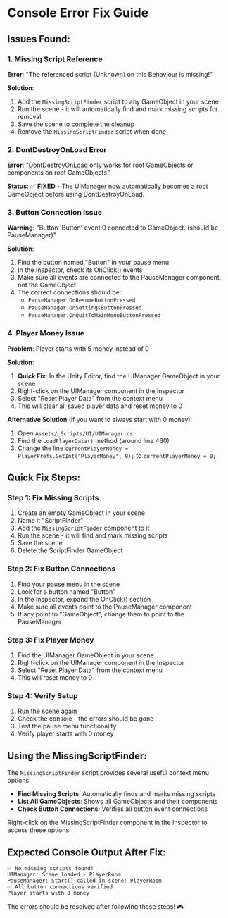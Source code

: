 # Console Error Fix Guide

## Issues Found:

### 1. **Missing Script Reference**
**Error**: "The referenced script (Unknown) on this Behaviour is missing!"

**Solution**:
1. Add the `MissingScriptFinder` script to any GameObject in your scene
2. Run the scene - it will automatically find and mark missing scripts for removal
3. Save the scene to complete the cleanup
4. Remove the `MissingScriptFinder` script when done

### 2. **DontDestroyOnLoad Error**
**Error**: "DontDestroyOnLoad only works for root GameObjects or components on root GameObjects."

**Status**: ✅ **FIXED** - The UIManager now automatically becomes a root GameObject before using DontDestroyOnLoad.

### 3. **Button Connection Issue**
**Warning**: "Button 'Button' event 0 connected to GameObject. (should be PauseManager)"

**Solution**:
1. Find the button named "Button" in your pause menu
2. In the Inspector, check its OnClick() events
3. Make sure all events are connected to the PauseManager component, not the GameObject
4. The correct connections should be:
   - `PauseManager.OnResumeButtonPressed`
   - `PauseManager.OnSettingsButtonPressed`
   - `PauseManager.OnQuitToMainMenuButtonPressed`

### 4. **Player Money Issue**
**Problem**: Player starts with 5 money instead of 0

**Solution**:
1. **Quick Fix**: In the Unity Editor, find the UIManager GameObject in your scene
2. Right-click on the UIManager component in the Inspector
3. Select "Reset Player Data" from the context menu
4. This will clear all saved player data and reset money to 0

**Alternative Solution** (if you want to always start with 0 money):
1. Open `Assets/_Scripts/UI/UIManager.cs`
2. Find the `LoadPlayerData()` method (around line 460)
3. Change the line `currentPlayerMoney = PlayerPrefs.GetInt("PlayerMoney", 0);` to `currentPlayerMoney = 0;`

## Quick Fix Steps:

### Step 1: Fix Missing Scripts
1. Create an empty GameObject in your scene
2. Name it "ScriptFinder"
3. Add the `MissingScriptFinder` component to it
4. Run the scene - it will find and mark missing scripts
5. Save the scene
6. Delete the ScriptFinder GameObject

### Step 2: Fix Button Connections
1. Find your pause menu in the scene
2. Look for a button named "Button"
3. In the Inspector, expand the OnClick() section
4. Make sure all events point to the PauseManager component
5. If any point to "GameObject", change them to point to the PauseManager

### Step 3: Fix Player Money
1. Find the UIManager GameObject in your scene
2. Right-click on the UIManager component in the Inspector
3. Select "Reset Player Data" from the context menu
4. This will reset money to 0

### Step 4: Verify Setup
1. Run the scene again
2. Check the console - the errors should be gone
3. Test the pause menu functionality
4. Verify player starts with 0 money

## Using the MissingScriptFinder:

The `MissingScriptFinder` script provides several useful context menu options:

- **Find Missing Scripts**: Automatically finds and marks missing scripts
- **List All GameObjects**: Shows all GameObjects and their components
- **Check Button Connections**: Verifies all button event connections

Right-click on the MissingScriptFinder component in the Inspector to access these options.

## Expected Console Output After Fix:

```
✅ No missing scripts found!
UIManager: Scene loaded - PlayerRoom
PauseManager: Start() called in scene: PlayerRoom
✅ All button connections verified
Player starts with 0 money
```

The errors should be resolved after following these steps! 🎮
